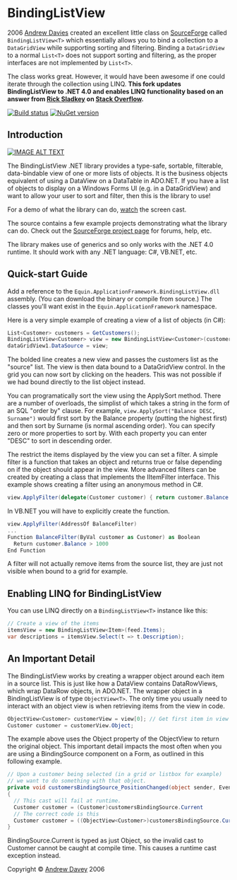# BindingListView #
2006 [Andrew Davies](http://aboutcode.net/) created an excellent little class on [SourceForge](http://blw.sourceforge.net/) called `BindingListView<T>` which essentially allows you to bind a collection to a `DataGridView` while supporting sorting and filtering. Binding a `DataGridView` to a normal `List<T>` does not support sorting and filtering, as the proper interfaces are not implemented by `List<T>`.

The class works great. However, it would have been awesome if one could iterate through the collection using LINQ. **This fork updates BindingListView to .NET 4.0 and enables LINQ functionality based on an answer from [Rick Sladkey](http://stackoverflow.com/users/553613/rick-sladkey) on [Stack Overflow](http://stackoverflow.com/questions/6256559/enabling-linq-for-bindinglistviewt).**

[![Build status](https://ci.appveyor.com/api/projects/status/5ue3lyncs81nawg4?svg=true)](https://ci.appveyor.com/project/geomatics/bindinglistview)
[![NuGet version](https://badge.fury.io/nu/Geomatics.IO.BindingListView.svg)](https://badge.fury.io/nu/Geomatics.IO.BindingListView)

## Introduction

[![IMAGE ALT TEXT](http://img.youtube.com/vi/jjmEmyXQ6VE/0.jpg)](http://www.youtube.com/watch?v=jjmEmyXQ6VE "BindingListView Demo")

The BindingListView .NET library provides a type-safe, sortable, filterable, data-bindable view of one or more lists of objects. It is the business objects equivalent of using a DataView on a DataTable in ADO.NET. If you have a list of objects to display on a Windows Forms UI (e.g. in a DataGridView) and want to allow your user to sort and filter, then this is the library to use!

For a demo of what the library can do, [watch](http://blw.sourceforge.net/demo.html) the screen cast.

The source contains a few example projects demonstrating what the library can do. Check out the [SourceForge project page](http://www.sf.net/projects/blw) for forums, help, etc.

The library makes use of generics and so only works with the .NET 4.0 runtime. It should work with any .NET language: C#, VB.NET, etc.

## Quick-start Guide

Add a reference to the `Equin.ApplicationFramework.BindingListView.dll` assembly. (You can download the binary or compile from source.) The classes you'll want exist in the `Equin.ApplicationFramework` namespace.

Here is a very simple example of creating a view of a list of objects (in C#):

```C#
List<Customer> customers = GetCustomers();
BindingListView<Customer> view = new BindingListView<Customer>(customers);
dataGridView1.DataSource = view;
```
The bolded line creates a new view and passes the customers list as the "source" list. The view is then data bound to a DataGridView control. In the grid you can now sort by clicking on the headers. This was not possible if we had bound directly to the list object instead.

You can programatically sort the view using the ApplySort method. There are a number of overloads, the simplist of which takes a string in the form of an SQL "order by" clause. For example, `view.ApplySort("Balance DESC, Surname")` would first sort by the Balance property (putting the highest first) and then sort by Surname (is normal ascending order). You can specify zero or more properties to sort by. With each property you can enter "DESC" to sort in descending order.

The restrict the items displayed by the view you can set a filter. A simple filter is a function that takes an object and returns true or false depending on if the object should appear in the view. More advanced filters can be created by creating a class that implements the IItemFilter<T> interface.
This example shows creating a filter using an anonymous method in C#.
```C#
view.ApplyFilter(delegate(Customer customer) { return customer.Balance > 1000; });
```
In VB.NET you will have to explicitly create the function.
```C#
view.ApplyFilter(AddressOf BalanceFilter)
...
Function BalanceFilter(ByVal customer as Customer) as Boolean
  Return customer.Balance > 1000
End Function
```
A filter will not actually remove items from the source list, they are just not visible when bound to a grid for example.

## Enabling LINQ for BindingListView<T> ##
You can use LINQ directly on a `BindingListView<T>` instance like this:

```C#
// Create a view of the items
itemsView = new BindingListView<Item>(feed.Items);
var descriptions = itemsView.Select(t => t.Description);
```

## An Important Detail

The BindingListView works by creating a wrapper object around each item in a source list. This is just like how a DataView contains DataRowViews, which wrap DataRow objects, in ADO.NET. The wrapper object in a BindingListView is of type `ObjectView<T>`. The only time you usually need to interact with an object view is when retrieving items from the view in code.
```C#
ObjectView<Customer> customerView = view[0]; // Get first item in view
Customer customer = customerView.Object;
```
The example above uses the Object property of the ObjectView to return the original object.
This important detail impacts the most often when you are using a BindingSource component on a Form, as outlined in this following example.
```C#
// Upon a customer being selected (in a grid or listbox for example)
// we want to do something with that object.
private void customersBindingSource_PositionChanged(object sender, EventArgs e)
{
  // This cast will fail at runtime.
  Customer customer = (Customer)customersBindingSource.Current
  // The correct code is this
  Customer customer = ((ObjectView<Customer>)customersBindingSource.Current).Object
}
```
BindingSource.Current is typed as just Object, so the invalid cast to Customer cannot be caught at compile time. This causes a runtime cast exception instead.

Copyright © [Andrew Davey](http://blogs.warwick.ac.uk/andrewdavey) 2006
